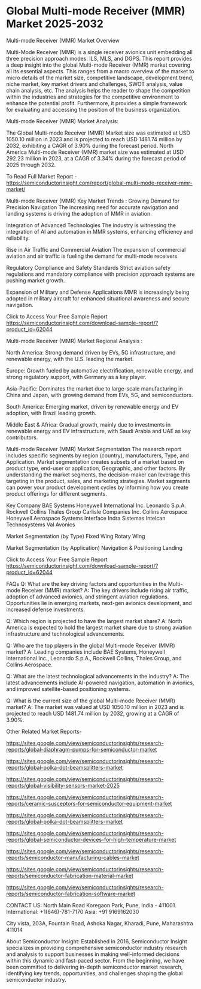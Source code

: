 <h1>Global Multi-mode Receiver (MMR) Market 2025-2032</h1>
Multi-mode Receiver (MMR) Market Overview

Multi-Mode Receiver (MMR) is a single receiver avionics unit embedding all three precision approach modes: ILS, MLS, and DGPS. This report provides a deep insight into the global Multi-mode Receiver (MMR) market covering all its essential aspects. This ranges from a macro overview of the market to micro details of the market size, competitive landscape, development trend, niche market, key market drivers and challenges, SWOT analysis, value chain analysis, etc. The analysis helps the reader to shape the competition within the industries and strategies for the competitive environment to enhance the potential profit. Furthermore, it provides a simple framework for evaluating and accessing the position of the business organization.

Multi-mode Receiver (MMR) Market Analysis:

The Global Multi-mode Receiver (MMR) Market size was estimated at USD 1050.10 million in 2023 and is projected to reach USD 1481.74 million by 2032, exhibiting a CAGR of 3.90% during the forecast period. North America Multi-mode Receiver (MMR) market size was estimated at USD 292.23 million in 2023, at a CAGR of 3.34% during the forecast period of 2025 through 2032.

To Read Full Market Report -
https://semiconductorinsight.com/report/global-multi-mode-receiver-mmr-market/

Multi-mode Receiver (MMR) Key Market Trends :
Growing Demand for Precision Navigation
The increasing need for accurate navigation and landing systems is driving the adoption of MMR in aviation.

Integration of Advanced Technologies
The industry is witnessing the integration of AI and automation in MMR systems, enhancing efficiency and reliability.

Rise in Air Traffic and Commercial Aviation
The expansion of commercial aviation and air traffic is fueling the demand for multi-mode receivers.

Regulatory Compliance and Safety Standards
Strict aviation safety regulations and mandatory compliance with precision approach systems are pushing market growth.

Expansion of Military and Defense Applications
MMR is increasingly being adopted in military aircraft for enhanced situational awareness and secure navigation.

Click to Access Your Free Sample Report
https://semiconductorinsight.com/download-sample-report/?product_id=62044

Multi-mode Receiver (MMR) Market Regional Analysis :

North America:
Strong demand driven by EVs, 5G infrastructure, and renewable energy, with the U.S. leading the market.

Europe:
Growth fueled by automotive electrification, renewable energy, and strong regulatory support, with Germany as a key player.

Asia-Pacific:
Dominates the market due to large-scale manufacturing in China and Japan, with growing demand from EVs, 5G, and semiconductors.

South America:
Emerging market, driven by renewable energy and EV adoption, with Brazil leading growth.

Middle East & Africa:
Gradual growth, mainly due to investments in renewable energy and EV infrastructure, with Saudi Arabia and UAE as key contributors.

Multi-mode Receiver (MMR) Market Segmentation
The research report includes specific segments by region (country), manufacturers, Type, and Application. Market segmentation creates subsets of a market based on product type, end-user or application, Geographic, and other factors. By understanding the market segments, the decision-maker can leverage this targeting in the product, sales, and marketing strategies. Market segments can power your product development cycles by informing how you create product offerings for different segments.

Key Company
BAE Systems
Honeywell International Inc.
Leonardo S.p.A.
Rockwell Collins
Thales Group
Carlisle Companies Inc.
Collins Aerospace
Honeywell Aerospace
Systems Interface
Indra Sistemas
Intelcan Technosystems
Val Avonics

Market Segmentation (by Type)
Fixed Wing
Rotary Wing

Market Segmentation (by Application)
Navigation & Positioning
Landing

Click to Access Your Free Sample Report
https://semiconductorinsight.com/download-sample-report/?product_id=62044

FAQs
Q: What are the key driving factors and opportunities in the Multi-mode Receiver (MMR) market?
A: The key drivers include rising air traffic, adoption of advanced avionics, and stringent aviation regulations. Opportunities lie in emerging markets, next-gen avionics development, and increased defense investments.

Q: Which region is projected to have the largest market share?
A: North America is expected to hold the largest market share due to strong aviation infrastructure and technological advancements.

Q: Who are the top players in the global Multi-mode Receiver (MMR) market?
A: Leading companies include BAE Systems, Honeywell International Inc., Leonardo S.p.A., Rockwell Collins, Thales Group, and Collins Aerospace.

Q: What are the latest technological advancements in the industry?
A: The latest advancements include AI-powered navigation, automation in avionics, and improved satellite-based positioning systems.

Q: What is the current size of the global Multi-mode Receiver (MMR) market?
A: The market was valued at USD 1050.10 million in 2023 and is projected to reach USD 1481.74 million by 2032, growing at a CAGR of 3.90%.

Other Related Market Reports-

https://sites.google.com/view/semiconductorinsights/research-reports/global-diaphragm-pumps-for-semiconductor-market

https://sites.google.com/view/semiconductorinsights/research-reports/global-polka-dot-beamsplitters-market

https://sites.google.com/view/semiconductorinsights/research-reports/global-visibility-sensors-market-2025

https://sites.google.com/view/semiconductorinsights/research-reports/ceramic-susceptors-for-semiconductor-equipment-market

https://sites.google.com/view/semiconductorinsights/research-reports/global-polka-dot-beamsplitters-market

https://sites.google.com/view/semiconductorinsights/research-reports/global-semiconductor-devices-for-high-temperature-market

https://sites.google.com/view/semiconductorinsights/research-reports/semiconductor-manufacturing-cables-market

https://sites.google.com/view/semiconductorinsights/research-reports/semiconductor-fabrication-material-market

https://sites.google.com/view/semiconductorinsights/research-reports/semiconductor-fabrication-software-market

CONTACT US:
North Main Road Koregaon Park, Pune, India - 411001.
International: +1(646)-781-7170
Asia: +91 9169162030

City vista, 203A, Fountain Road, Ashoka Nagar, Kharadi, Pune, Maharashtra 411014

About Semiconductor Insight:
Established in 2016, Semiconductor Insight specializes in providing comprehensive semiconductor industry research and analysis to support businesses in making well-informed decisions within this dynamic and fast-paced sector. From the beginning, we have been committed to delivering in-depth semiconductor market research, identifying key trends, opportunities, and challenges shaping the global semiconductor industry.
